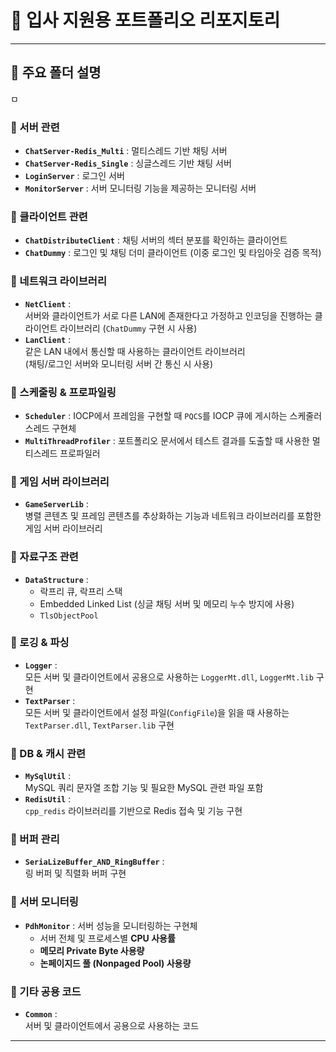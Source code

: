 # 📌 입사 지원용 포트폴리오 리포지토리

---

## 📂 주요 폴더 설명
ㅁ
### 🔹 서버 관련
- **`ChatServer-Redis_Multi`** : 멀티스레드 기반 채팅 서버  
- **`ChatServer-Redis_Single`** : 싱글스레드 기반 채팅 서버  
- **`LoginServer`** : 로그인 서버  
- **`MonitorServer`** : 서버 모니터링 기능을 제공하는 모니터링 서버  

### 🔹 클라이언트 관련
- **`ChatDistributeClient`** : 채팅 서버의 섹터 분포를 확인하는 클라이언트  
- **`ChatDummy`** : 로그인 및 채팅 더미 클라이언트 (이중 로그인 및 타임아웃 검증 목적)  

### 🔹 네트워크 라이브러리
- **`NetClient`** :  
  서버와 클라이언트가 서로 다른 LAN에 존재한다고 가정하고 인코딩을 진행하는 클라이언트 라이브러리 (`ChatDummy` 구현 시 사용)  
- **`LanClient`** :  
  같은 LAN 내에서 통신할 때 사용하는 클라이언트 라이브러리  
  (채팅/로그인 서버와 모니터링 서버 간 통신 시 사용)  

### 🔹 스케줄링 & 프로파일링
- **`Scheduler`** : IOCP에서 프레임을 구현할 때 `PQCS`를 IOCP 큐에 게시하는 스케줄러 스레드 구현체  
- **`MultiThreadProfiler`** : 포트폴리오 문서에서 테스트 결과를 도출할 때 사용한 멀티스레드 프로파일러  

### 🔹 게임 서버 라이브러리
- **`GameServerLib`** :  
  병렬 콘텐츠 및 프레임 콘텐츠를 추상화하는 기능과 네트워크 라이브러리를 포함한 게임 서버 라이브러리  

### 🔹 자료구조 관련
- **`DataStructure`** :  
  - 락프리 큐, 락프리 스택  
  - Embedded Linked List (싱글 채팅 서버 및 메모리 누수 방지에 사용)  
  - `TlsObjectPool`  

### 🔹 로깅 & 파싱
- **`Logger`** :  
  모든 서버 및 클라이언트에서 공용으로 사용하는 `LoggerMt.dll`, `LoggerMt.lib` 구현  
- **`TextParser`** :  
  모든 서버 및 클라이언트에서 설정 파일(`ConfigFile`)을 읽을 때 사용하는 `TextParser.dll`, `TextParser.lib` 구현  

### 🔹 DB & 캐시 관련
- **`MySqlUtil`** :  
  MySQL 쿼리 문자열 조합 기능 및 필요한 MySQL 관련 파일 포함  
- **`RedisUtil`** :  
  `cpp_redis` 라이브러리를 기반으로 Redis 접속 및 기능 구현  

### 🔹 버퍼 관리
- **`SeriaLizeBuffer_AND_RingBuffer`** :  
  링 버퍼 및 직렬화 버퍼 구현  

### 🔹 서버 모니터링
- **`PdhMonitor`** : 서버 성능을 모니터링하는 구현체  
  - 서버 전체 및 프로세스별 **CPU 사용률**  
  - **메모리 Private Byte 사용량**  
  - **논페이지드 풀 (Nonpaged Pool) 사용량**  

### 🔹 기타 공용 코드
- **`Common`** :  
  서버 및 클라이언트에서 공용으로 사용하는 코드  

---
